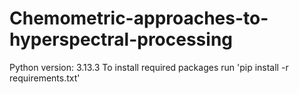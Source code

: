 # Chemometric-approaches-to-hyperspectral-processing

Python version: 3.13.3
To install required packages run 'pip install -r requirements.txt'